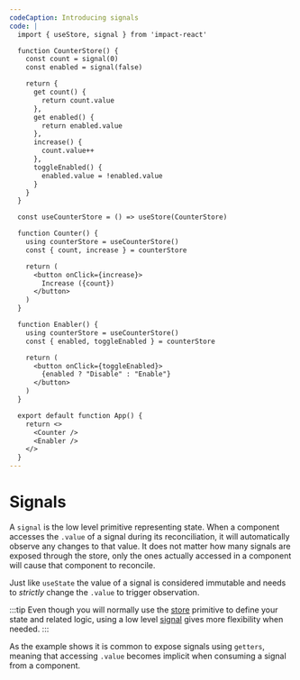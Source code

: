 ```yaml
---
codeCaption: Introducing signals
code: |
  import { useStore, signal } from 'impact-react'

  function CounterStore() {
    const count = signal(0)
    const enabled = signal(false)

    return {
      get count() {
        return count.value
      },
      get enabled() {
        return enabled.value
      },
      increase() {
        count.value++
      },
      toggleEnabled() {
        enabled.value = !enabled.value
      }
    }
  }

  const useCounterStore = () => useStore(CounterStore)

  function Counter() {
    using counterStore = useCounterStore()
    const { count, increase } = counterStore

    return (
      <button onClick={increase}>
        Increase ({count})
      </button>
    )
  }

  function Enabler() {
    using counterStore = useCounterStore()
    const { enabled, toggleEnabled } = counterStore

    return (
      <button onClick={toggleEnabled}>
        {enabled ? "Disable" : "Enable"}
      </button>
    )
  }

  export default function App() {
    return <>
      <Counter />
      <Enabler />
    </>
  }
---
```


# Signals

A `signal` is the low level primitive representing state. When a component accesses the `.value` of a signal during its reconciliation, it will automatically observe any changes to that value. It does not matter how many signals are exposed through the store, only the ones actually accessed in a component will cause that component to reconcile.

Just like `useState` the value of a signal is considered immutable and needs to *strictly* change the `.value` to trigger observation.

:::tip
Even though you will normally use the [store](../store.md) primitive to define your state and related logic, using a low level [signal](../signal.md) gives more flexibility when needed.
:::

<ClientOnly>
  <Playground />
</ClientOnly>

As the example shows it is common to expose signals using `getters`, meaning that accessing `.value` becomes implicit when consuming a signal from a component.
